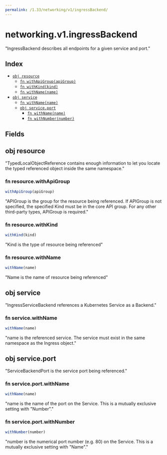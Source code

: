 ```yaml
---
permalink: /1.33/networking/v1/ingressBackend/
---
```


# networking.v1.ingressBackend

"IngressBackend describes all endpoints for a given service and port."

## Index

* [`obj resource`](#obj-resource)
  * [`fn withApiGroup(apiGroup)`](#fn-resourcewithapigroup)
  * [`fn withKind(kind)`](#fn-resourcewithkind)
  * [`fn withName(name)`](#fn-resourcewithname)
* [`obj service`](#obj-service)
  * [`fn withName(name)`](#fn-servicewithname)
  * [`obj service.port`](#obj-serviceport)
    * [`fn withName(name)`](#fn-serviceportwithname)
    * [`fn withNumber(number)`](#fn-serviceportwithnumber)

## Fields

## obj resource

"TypedLocalObjectReference contains enough information to let you locate the typed referenced object inside the same namespace."

### fn resource.withApiGroup

```ts
withApiGroup(apiGroup)
```

"APIGroup is the group for the resource being referenced. If APIGroup is not specified, the specified Kind must be in the core API group. For any other third-party types, APIGroup is required."

### fn resource.withKind

```ts
withKind(kind)
```

"Kind is the type of resource being referenced"

### fn resource.withName

```ts
withName(name)
```

"Name is the name of resource being referenced"

## obj service

"IngressServiceBackend references a Kubernetes Service as a Backend."

### fn service.withName

```ts
withName(name)
```

"name is the referenced service. The service must exist in the same namespace as the Ingress object."

## obj service.port

"ServiceBackendPort is the service port being referenced."

### fn service.port.withName

```ts
withName(name)
```

"name is the name of the port on the Service. This is a mutually exclusive setting with \"Number\"."

### fn service.port.withNumber

```ts
withNumber(number)
```

"number is the numerical port number (e.g. 80) on the Service. This is a mutually exclusive setting with \"Name\"."